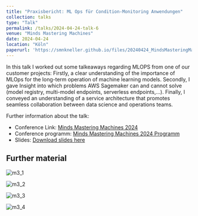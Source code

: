 ```yaml
---
title: "Praxisbericht: ML Ops für Condition-Monitoring Anwendungen"
collection: talks
type: "Talk"
permalink: /talks/2024-04-24-talk-6
venue: "Minds Mastering Machines"
date: 2024-04-24
location: "Köln"
paperurl: 'https://smnkneller.github.io/files/20240424_MindsMasteringMachines_vortrag.pdf'
---
```


In this talk I worked out some talkeaways regarding MLOPS from one of our customer projects:
Firstly, a clear understanding of the importance of MLOps for the long-term operation of machine learning models. Secondly, I  gave Insight into which problems AWS Sagemaker can and cannot solve (model registry, multi-model endpoints, serverless endpoints,...). Finally, I conveyed an understanding of a service architecture that promotes seamless collaboration between data science and operations teams.

Further information about the talk:
- Conference Link: [Minds Mastering Machines 2024](https://www.m3-konferenz.de/konferenz.php)
- Conference programm: [Minds Mastering Machines 2024 Programm](https://smnkneller.github.io/files/20240424_MindsMasteringMachines_programm.pdf)
- Slides: [Download slides here](https://smnkneller.github.io/files/20240424_MindsMasteringMachines_vortrag.pdf)



Further material
------

![m3_1](/images/m3_1_2024.jpg)

![m3_2](/images/m3_2_2024.jpg)

![m3_3](/images/m3_3_2024.jpg)

![m3_4](/images/m3_4_2024.jpg)